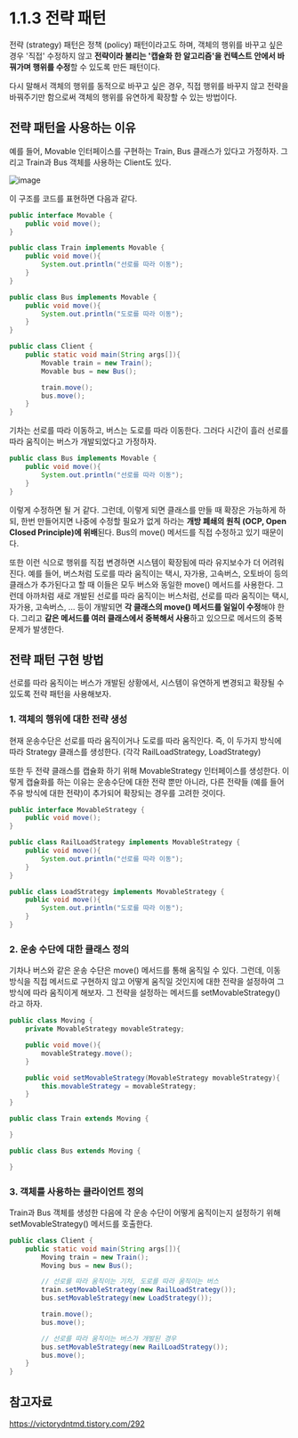 # 1.1.3 전략 패턴 

전략 (strategy) 패턴은 정책 (policy) 패턴이라고도 하며, 객체의 행위를 바꾸고 싶은 경우 '직접' 수정하지 않고 **전략이라 불리는 '캡슐화 한 알고리즘'을 컨텍스트 안에서 바꿔가며 행위를 수정**할 수 있도록 만든 패턴이다. 

다시 말해서 객체의 행위를 동적으로 바꾸고 싶은 경우, 직접 행위를 바꾸지 않고 전략을 바꿔주기만 함으로써 객체의 행위를 유연하게 확장할 수 있는 방법이다. 

## 전략 패턴을 사용하는 이유 

예를 들어, Movable 인터페이스를 구현하는 Train, Bus 클래스가 있다고 가정하자. 그리고 Train과 Bus 객체를 사용하는 Client도 있다. 

![image](https://user-images.githubusercontent.com/68090939/223294080-ca6977fb-bf04-4649-8794-747cd1cebc62.png)

이 구조를 코드를 표현하면 다음과 같다. 

```java
public interface Movable {
    public void move(); 
}

public class Train implements Movable {
    public void move(){
        System.out.println("선로를 따라 이동");
    }
}

public class Bus implements Movable {
    public void move(){
        System.out.println("도로를 따라 이동");
    }
}

public class Client {
    public static void main(String args[]){
        Movable train = new Train(); 
        Movable bus = new Bus(); 

        train.move(); 
        bus.move(); 
    }
}
```

기차는 선로를 따라 이동하고, 버스는 도로를 따라 이동한다. 그러다 시간이 흘러 선로를 따라 움직이는 버스가 개발되었다고 가정하자. 

```java
public class Bus implements Movable {
    public void move(){
        System.out.println("선로를 따라 이동");
    }
}
```

이렇게 수정하면 될 거 같다. 그런데, 이렇게 되면 클래스를 만들 때 확장은 가능하게 하되, 한번 만들어지면 나중에 수정할 필요가 없게 하라는 **개방 폐쇄의 원칙 (OCP, Open Closed Principle)에 위배**된다. Bus의 move() 메서드를 직접 수정하고 있기 때문이다. 

또한 이런 식으로 행위를 직접 변경하면 시스템이 확장됨에 따라 유지보수가 더 어려워진다. 예를 들어, 버스처럼 도로를 따라 움직이는 택시, 자가용, 고속버스, 오토바이 등의 클래스가 추가된다고 할 때 이들은 모두 버스와 동일한 move() 메서드를 사용한다. 그런데 아까처럼 새로 개발된 선로를 따라 움직이는 버스처럼, 선로를 따라 움직이는 택시, 자가용, 고속버스, ... 등이 개발되면 **각 클래스의 move() 메서드를 일일이 수정**해야 한다. 그리고 **같은 메서드를 여러 클래스에서 중복해서 사용**하고 있으므로 메서드의 중복 문제가 발생한다. 

## 전략 패턴 구현 방법 

선로를 따라 움직이는 버스가 개발된 상황에서, 시스템이 유연하게 변경되고 확장될 수 있도록 전략 패턴을 사용해보자. 

### 1. 객체의 행위에 대한 전략 생성 

현재 운송수단은 선로를 따라 움직이거나 도로를 따라 움직인다. 즉, 이 두가지 방식에 따라 Strategy 클래스를 생성한다. (각각 RailLoadStrategy, LoadStrategy) 

또한 두 전략 클래스를 캡슐화 하기 위해 MovableStrategy 인터페이스를 생성한다. 이렇게 캡슐화를 하는 이유는 운송수단에 대한 전략 뿐만 아니라, 다른 전략들 (예를 들어 주유 방식에 대한 전략)이 추가되어 확장되는 경우를 고려한 것이다. 

```java
public interface MovableStrategy {
    public void move(); 
}

public class RailLoadStrategy implements MovableStrategy {
    public void move(){
        System.out.println("선로를 따라 이동");
    }
}

public class LoadStrategy implements MovableStrategy {
    public void move(){
        System.out.println("도로를 따라 이동");
    }
}
```

### 2. 운송 수단에 대한 클래스 정의 

기차나 버스와 같은 운송 수단은 move() 메서드를 통해 움직일 수 있다. 그런데, 이동 방식을 직접 메서드로 구현하지 않고 어떻게 움직일 것인지에 대한 전략을 설정하여 그 방식에 따라 움직이게 해보자. 그 전략을 설정하는 메서드를 setMovableStrategy() 라고 하자. 

```java
public class Moving {
    private MovableStrategy movableStrategy; 

    public void move(){
        movableStrategy.move(); 
    }

    public void setMovableStrategy(MovableStrategy movableStrategy){
        this.movableStrategy = movableStrategy; 
    }
}

public class Train extends Moving {

}

public class Bus extends Moving {

}
```

### 3. 객체를 사용하는 클라이언트 정의 

Train과 Bus 객체를 생성한 다음에 각 운송 수단이 어떻게 움직이는지 설정하기 위해 setMovableStrategy() 메서드를 호출한다. 

```java
public class Client {
    public static void main(String args[]){
        Moving train = new Train();
        Moving bus = new Bus(); 

        // 선로를 따라 움직이는 기차, 도로를 따라 움직이는 버스 
        train.setMovableStrategy(new RailLoadStrategy());
        bus.setMovableStrategy(new LoadStrategy()); 

        train.move(); 
        bus.move(); 

        // 선로를 따라 움직이는 버스가 개발된 경우 
        bus.setMovableStrategy(new RailLoadStrategy());
        bus.move(); 
    }
}
```

## 참고자료 

https://victorydntmd.tistory.com/292